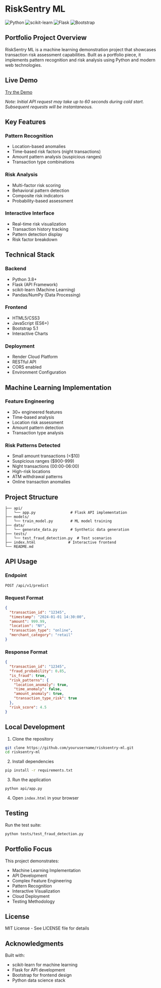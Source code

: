 # RiskSentry ML

![Python](https://img.shields.io/badge/Python-3.8%2B-blue)
![scikit-learn](https://img.shields.io/badge/scikit--learn-1.0%2B-orange)
![Flask](https://img.shields.io/badge/Flask-2.0%2B-green)
![Bootstrap](https://img.shields.io/badge/Bootstrap-5.1-purple)

## Portfolio Project Overview

RiskSentry ML is a machine learning demonstration project that showcases transaction risk assessment capabilities. Built as a portfolio piece, it implements pattern recognition and risk analysis using Python and modern web technologies.

## Live Demo

[Try the Demo](https://jandreanalytics.github.io/FraudDetectionModel/)

*Note: Initial API request may take up to 60 seconds during cold start. Subsequent requests will be instantaneous.*

## Key Features

### Pattern Recognition
- Location-based anomalies
- Time-based risk factors (night transactions)
- Amount pattern analysis (suspicious ranges)
- Transaction type combinations

### Risk Analysis
- Multi-factor risk scoring
- Behavioral pattern detection
- Composite risk indicators
- Probability-based assessment

### Interactive Interface
- Real-time risk visualization
- Transaction history tracking
- Pattern detection display
- Risk factor breakdown

## Technical Stack

### Backend
- Python 3.8+
- Flask (API Framework)
- scikit-learn (Machine Learning)
- Pandas/NumPy (Data Processing)

### Frontend
- HTML5/CSS3
- JavaScript (ES6+)
- Bootstrap 5.1
- Interactive Charts

### Deployment
- Render Cloud Platform
- RESTful API
- CORS enabled
- Environment Configuration

## Machine Learning Implementation

### Feature Engineering
- 30+ engineered features
- Time-based analysis
- Location risk assessment
- Amount pattern detection
- Transaction type analysis

### Risk Patterns Detected
- Small amount transactions (<$10)
- Suspicious ranges ($900-999)
- Night transactions (00:00-06:00)
- High-risk locations
- ATM withdrawal patterns
- Online transaction anomalies

## Project Structure

```
├── api/
│   └── app.py                # Flask API implementation
├── models/
│   └── train_model.py        # ML model training
├── data/
│   └── generate_data.py      # Synthetic data generation
├── tests/
│   └── test_fraud_detection.py  # Test scenarios
├── index.html               # Interactive frontend
└── README.md
```

## API Usage

### Endpoint
`POST /api/v1/predict`

### Request Format
```json
{
  "transaction_id": "12345",
  "timestamp": "2024-01-01 14:30:00",
  "amount": 999.99,
  "location": "NY",
  "transaction_type": "online",
  "merchant_category": "retail"
}
```

### Response Format
```json
{
  "transaction_id": "12345",
  "fraud_probability": 0.85,
  "is_fraud": true,
  "risk_patterns": {
    "location_anomaly": true,
    "time_anomaly": false,
    "amount_anomaly": true,
    "transaction_type_risk": true
  },
  "risk_score": 4.5
}
```

## Local Development

1. Clone the repository
```bash
git clone https://github.com/yourusername/risksentry-ml.git
cd risksentry-ml
```

2. Install dependencies
```bash
pip install -r requirements.txt
```

3. Run the application
```bash
python api/app.py
```

4. Open `index.html` in your browser

## Testing

Run the test suite:
```bash
python tests/test_fraud_detection.py
```

## Portfolio Focus

This project demonstrates:
- Machine Learning Implementation
- API Development
- Complex Feature Engineering
- Pattern Recognition
- Interactive Visualization
- Cloud Deployment
- Testing Methodology

## License

MIT License - See LICENSE file for details

## Acknowledgments

Built with:
- scikit-learn for machine learning
- Flask for API development
- Bootstrap for frontend design
- Python data science stack
